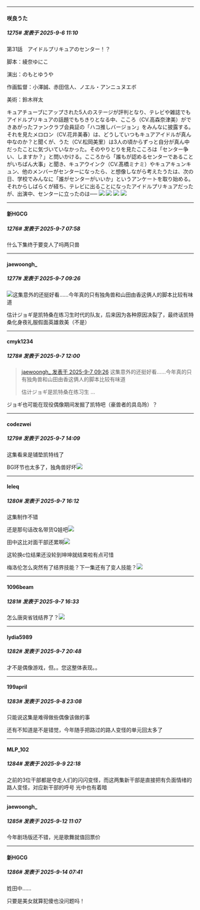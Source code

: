 ﻿
*****

####  咲良うた  
##### 1275#       发表于 2025-9-6 11:10

第31話　アイドルプリキュアのセンター！？

脚本：綾奈ゆにこ

演出：のもとゆうや

作画監督：小澤誠、赤田信人、ノエル・アンニュヌエボ

美術：鈴木祥太

キュアチューブにアップされた5人のステージが評判となり、テレビや雑誌でもアイドルプリキュアの話題でもちきりとなる中、こころ（CV.高森奈津美）ができあがったファンクラブ会員証の「ハコ推しバージョン」をみんなに披露する。それを見たメロロン（CV.花井美春）は、どうしていつもキュアアイドルが真ん中なのか？と聞くが、うた（CV.松岡美里）は3人の頃からずっと自分が真ん中だったことに気づいていなかった。そのやりとりを見たこころは「センター争い、しますか？」と問いかける。こころから「誰もが認めるセンターであることがいちばん大事」と聞き、キュアウインク（CV.髙橋ミナミ）やキュアキュンキュン、他のメンバーがセンターになったら、と想像しながら考えたうたは、次の日、学校でみんなに「誰がセンターがいいか」というアンケートを取り始める。それからしばらくが経ち、テレビに出ることになったアイドルプリキュアだったが、出演中、センターに立ったのは──
<img src="https://files.catbox.moe/ze0ztd.jpg" referrerpolicy="no-referrer">
<img src="https://files.catbox.moe/bjf685.jpg" referrerpolicy="no-referrer">
<img src="https://files.catbox.moe/zyylxq.jpg" referrerpolicy="no-referrer">
<img src="https://files.catbox.moe/ejvgmc.jpg" referrerpolicy="no-referrer">

*****

####  新HGCG  
##### 1276#       发表于 2025-9-7 07:58

什么下集终于要变人了吗两只兽


*****

####  jaewoongh_  
##### 1277#       发表于 2025-9-7 09:26

<img src="https://static.stage1st.com/image/smiley/face2017/024.png" referrerpolicy="no-referrer">这集意外的还挺好看……今年真的只有独角兽和山田由香这俩人的脚本比较有味道

估计ジョギ是凯特桑在练习生时代的队友，后来因为各种原因决裂了，最终话凯特桑化身夜礼服假面英雄救美（不是）


*****

####  cmyk1234  
##### 1278#       发表于 2025-9-7 12:00

<blockquote><a href="httphttps://stage1st.com/2b/forum.php?mod=redirect&amp;goto=findpost&amp;pid=68383175&amp;ptid=2208663" target="_blank">jaewoongh_ 发表于 2025-9-7 09:26</a>
这集意外的还挺好看……今年真的只有独角兽和山田由香这俩人的脚本比较有味道

估计ジョギ是凯特桑在练习生 ...</blockquote>
ジョギ也可能在现役偶像期间发掘了凯特吧（豪兽者的具岛玲）？


*****

####  codezwei  
##### 1279#       发表于 2025-9-7 14:09

这集看来是铺垫凯特线了

BG环节也太多了，独角兽好坏<img src="https://static.stage1st.com/image/smiley/face2017/018.png" referrerpolicy="no-referrer">


*****

####  leleq  
##### 1280#       发表于 2025-9-7 16:12

这集制作不错

还是那句话改名带货Q娃吧<img src="https://static.stage1st.com/image/smiley/face2017/048.png" referrerpolicy="no-referrer">

田中这比对面干部还累啊<img src="https://static.stage1st.com/image/smiley/face2017/067.png" referrerpolicy="no-referrer">

这轮换c位结果还没轮到坤坤就结束啦有点可惜

梅洛伦怎么突然有了结界技能？下一集还有了变人技能？<img src="https://static.stage1st.com/image/smiley/face2017/105.png" referrerpolicy="no-referrer">


*****

####  1096beam  
##### 1281#       发表于 2025-9-7 16:33

怎么唐突省钱结界了？<img src="https://static.stage1st.com/image/smiley/face2017/066.png" referrerpolicy="no-referrer">


*****

####  lydia5989  
##### 1282#       发表于 2025-9-7 20:48

才不是偶像游戏，但。。您这整体表现。。


*****

####  199april  
##### 1283#       发表于 2025-9-8 23:08

只能说这集是难得做些偶像该做的事

还有不知道是不是错觉，今年随手把路过的路人变怪的单元回太多了


*****

####  MLP_102  
##### 1284#       发表于 2025-9-9 22:18

之前的3位干部都是夺走人们的闪闪变怪，而这两集新干部是直接把有负面情绪的路人变怪，对应新干部的呼号 光中也有着暗 


*****

####  jaewoongh_  
##### 1285#       发表于 2025-9-12 11:07

今年剧场版还不错，光是歌舞就值回票价


*****

####  新HGCG  
##### 1286#       发表于 2025-9-14 07:41

姓田中……

只要是美女就算犯傻也没问题吗！

